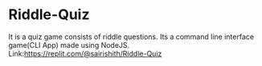 # Riddle-Quiz
It is a quiz game consists of riddle questions. Its a command line interface game(CLI App) made using  NodeJS. 
Link:https://replit.com/@sairishith/Riddle-Quiz
